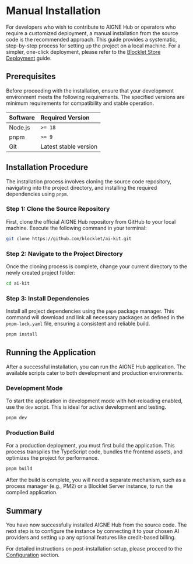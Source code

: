# Manual Installation

For developers who wish to contribute to AIGNE Hub or operators who require a customized deployment, a manual installation from the source code is the recommended approach. This guide provides a systematic, step-by-step process for setting up the project on a local machine. For a simpler, one-click deployment, please refer to the [Blocklet Store Deployment](./deployment-and-installation-blocklet-store.md) guide.

## Prerequisites

Before proceeding with the installation, ensure that your development environment meets the following requirements. The specified versions are minimum requirements for compatibility and stable operation.

| Software | Required Version |
| :--- | :--- |
| Node.js | `>= 18` |
| pnpm | `>= 9` |
| Git | Latest stable version |

## Installation Procedure

The installation process involves cloning the source code repository, navigating into the project directory, and installing the required dependencies using `pnpm`.

### Step 1: Clone the Source Repository

First, clone the official AIGNE Hub repository from GitHub to your local machine. Execute the following command in your terminal:

```bash Clone the repository icon=mdi:git
git clone https://github.com/blocklet/ai-kit.git
```

### Step 2: Navigate to the Project Directory

Once the cloning process is complete, change your current directory to the newly created project folder:

```bash Navigate to directory icon=mdi:folder-open-outline
cd ai-kit
```

### Step 3: Install Dependencies

Install all project dependencies using the `pnpm` package manager. This command will download and link all necessary packages as defined in the `pnpm-lock.yaml` file, ensuring a consistent and reliable build.

```bash Install dependencies icon=mdi:download
pnpm install
```

## Running the Application

After a successful installation, you can run the AIGNE Hub application. The available scripts cater to both development and production environments.

### Development Mode

To start the application in development mode with hot-reloading enabled, use the `dev` script. This is ideal for active development and testing.

```bash Start development server icon=mdi:play-circle-outline
pnpm dev
```

### Production Build

For a production deployment, you must first build the application. This process transpiles the TypeScript code, bundles the frontend assets, and optimizes the project for performance.

```bash Build for production icon=mdi:cogs
pnpm build
```

After the build is complete, you will need a separate mechanism, such as a process manager (e.g., PM2) or a Blocklet Server instance, to run the compiled application.

## Summary

You have now successfully installed AIGNE Hub from the source code. The next step is to configure the instance by connecting it to your chosen AI providers and setting up any optional features like credit-based billing.

For detailed instructions on post-installation setup, please proceed to the [Configuration](./configuration.md) section.